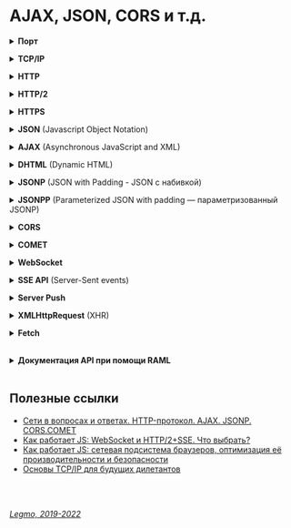 # AJAX, JSON, CORS и т.д. #

<details><summary><b>Порт</b></summary><p>

  Номер, который, выдаёт операционная система каждой программе, которая хочет отослать данные в сеть.

<br></p></details> 


<details><summary><b>TCP/IP</b></summary><p>
  
  Сетевая модель передачи данных, представленных в цифровом виде.
  
  T.е. теоретическое описание принципов работы набора сетевых протоколов, взаимодействующих друг с другом. 
  
  В модели предполагается прохождение информации через четыре уровня, каждый из которых описывается правилом (протоколом передачи). Наборы правил, решающих задачу по передаче данных, составляют стек протоколов передачи данных, на которых базируется Интернет[1][2]. 

  Название TCP/IP происходит из двух важнейших протоколов семейства — Transmission Control Protocol (TCP) и Internet Protocol (IP), которые были первыми разработаны и описаны в данном стандарте. 

  В протоколе Ethernet находятся номер сетевого адаптера отправителя (MAC-адрес), номер сетевого адаптера получателя, тип передаваемых данных и непосредственно передаваемые данные. Порция информации, составленная в соответствии с протоколом Ethernet, называется кадром. Считается, что сетевых адаптеров с одинаковым номером не существует. Сетевое оборудование извлекает передаваемые данные из кадра (аппаратно или программно), и производит дальнейшую обработку.

  Как правило, извлечённые данные в свою очередь сформированы в соответствии с протоколом IP и имеют другой вид идентификационной информации — ip адрес получателя (число размером в 4 байта), ip адрес отправителя и данные. А так же много другой необходимой служебной информации. Данные, сформированные в соответствии с IP протоколом, называются пакетами.

  Далее извлекаются данные из пакета. Но и эти данные, как правило, ещё не являются изначально отправляемыми данными. Этот кусок информации тоже составлен в соответствии определённому протоколу. Наиболее широко используется TCP протокол. В нём содержится такая идентификационная информация, как порт отправителя (число размером в два байта) и порт источника, а так же данные и служебная информация. Извлечённые данные из TCP, как правило, и есть те данные, которые программа, работающая на компьютере В, отправляла «программе-приёмнику» на компьютере A.

  Вложенность протоколов (в данном случае TCP поверх IP поверх Ethernet) называется стеком протоколов.

  Фактически TCP/IP не один протокол, а несколько. Именно поэтому вы часто слышите, как его называют набором, или комплектом протоколов, среди которых TCP и IP - два основных. 

  **Ссылки**
  - https://habr.com/ru/post/326574/
  - https://ru.wikipedia.org/wiki/TCP/IP
  
<br></p></details> 


<details><summary><b>HTTP</b></summary><p>

  Протокол передачи данных.
  
  HyperText Transfer Protocol, «протокол передачи гипертекста»
  
  Протокол прикладного уровня (верхний 7-й уровень модел OSI) предназначенный для передачи произвольных данных при клиент-серверном взаимодействии.
  
  предполагает использование клиент-серверной структуры передачи данных. Клиентское приложение формирует запрос и отправляет его на сервер, после чего серверное программное обеспечение обрабатывает данный запрос, формирует ответ и передаёт его обратно клиенту. После этого клиентское приложение может продолжить отправлять другие запросы, которые будут обработаны аналогичным образом.
  
  HTTP часто используется как протокол передачи информации для других протоколов прикладного уровня, таких как SOAP, XML-RPC и WebDAV. В таком случае говорят, что протокол HTTP используется как «транспорт».
  
  API многих программных продуктов также подразумевает использование HTTP для передачи данных — сами данные при этом могут иметь любой формат, например, XML или JSON.
  
  Как правило, передача данных по протоколу HTTP осуществляется через TCP/IP-соединения.

<br></p></details> 


<details><summary><b>HTTP/2</b></summary><p>

  Вторая версия сетевого протокола HTTP. 
  
  **Цели**
  - Добавить механизмы согласования протокола - клиент и сервер могут использовать HTTP 1.1, 2.0 или, гипотетически, иные, не HTTP-протоколы.
  - Уменьшение задержек доступа для ускорения загрузки страниц, в частности путём:
      - Сжатия данных в заголовках HTTP
      - Использования push-технологий на серверной стороне
      - Конвейеризации запросов
      - Устранения проблемы блокировки «head-of-line» протоколов HTTP 1.0/1.1
      - Мультиплексирования множества запросов в одном соединении TCP
  - Сохранение совместимости с существующими применениями HTTP
  
  **Отличия от HTTP 1.1**
  - Протокол HTTP/2 является бинарным. По сравнению с предыдущим стандартом изменены способы разбиения данных на фрагменты и транспортирования их между сервером и клиентом.
  - В HTTP/2 сервер имеет право послать то содержимое, которое ещё не было запрошено клиентом. Это позволит серверу сразу выслать дополнительные файлы, которые потребуются браузеру для отображения страниц, без необходимости анализа браузером основной страницы и запрашивания необходимых дополнений.
  - Также часть улучшений получена за счёт мультиплексирования запросов и ответов для преодоления проблемы «head-of-line blocking» протоколов HTTP 1; сжатия передаваемых заголовков и введения явной приоритизации запросов. 

  
  Новшества HTTP/2 заключаются в повышении эффективности передачи данных по сети.
  
  HTTP/2 вводит технологию Server Push, которая позволяет серверу отправлять данные в клиентский кэш по собственной инициативе. Однако, при использовании этой технологии данные нельзя отправлять прямо в приложение. Данные, отправленные сервером по своей инициативе, обрабатывает браузер, при этом нет API, которые позволяют, например, уведомить приложение о поступлении данных с сервера и отреагировать на это событие.
  
  Именно в подобной ситуации весьма полезной оказывается технология Server-Sent Events (SSE). SSE — это механизм, который позволяет серверу асинхронно отправлять данные клиенту после установления клиент-серверного соединения.
  
  После соединения сервер может отправлять данные по своему усмотрению, например, когда окажется готовым к передаче очередной фрагмент данных. Этот механизм можно представить себе как одностороннюю модель издатель-подписчик. Кроме того, в рамках этой технологии существует стандартное клиентское API для JavaScript, называемое EventSource, реализованное в большинстве современных браузеров как часть стандарта HTML5 W3C. Обратите внимание на то, что для браузеров, которые не поддерживают API EventSource, существуют полифиллы.
  
  Так как технология SSE основана на HTTP, она отлично сочетается с HTTP/2. Её можно скомбинировать с некоторыми возможностями HTTP/2, что открывает дополнительные перспективы. А именно, HTTP/2 даёт эффективный транспортный уровень, основанный на мультиплексированных каналах, а SSE даёт приложениям API для передачи данных с сервера.
  
  Технология SSE основана на HTTP. Это означает, что с использованием HTTP/2 не только несколько SSE-потоков могут передавать данные в одном TCP-соединении, но то же самое может быть сделано и с комбинацией из нескольких наборов SSE-потоков (отправка данных клиенту по инициативе сервера) и нескольких запросов клиента (уходящих к серверу).
  
  Благодаря HTTP/2 и SSE теперь имеется возможность организации двунаправленных соединений, основанных исключительно на возможностях HTTP, и имеется простое API, которое позволяет обрабатывать в клиентских приложениях данные, поступающие с серверов. Недостаточные возможности в сфере двунаправленной передачи данных часто рассматривались как основной недостаток при сравнении SSE и WebSocket. Благодаря HTTP/2 подобного недостатка больше не существует. Это открывает возможности по построению систем обмена данными между серверными и клиентскими частями приложений исключительно с использованием возможностей HTTP, без привлечения технологии WebSocket.
  
  **Ссылки**
  - [Wikipedia](https://ru.wikipedia.org/wiki/HTTP/2)
  - https://sebweo.com/ru/vse-chto-nuzhno-znat-o-http-2/

<br></p></details>   


<details><summary><b>HTTPS</b></summary><p>
      
  Расширение протокола HTTP, реализует упаковку данных в криптографический протокол SSL или TLS.
      
  Метод — это указание операции над ресурсом.
  
  Методы HTTP-протокола:
  - GET — получение данных с ресурса. Не имеет тела, информацию можно передать только через querystring. Кэшируется.
  - HEAD — как GET но не возвращает данных. Используют для проверки существования сайта, получения метаданных. Кэшируется.
  - POST — отправка данных к ресурсу. Не кэшируется.
  - PUT — замещение данных ресурса. Не кэшируется.
  - DELETE — удаление данных ресурса. Не кэшируется.
  - OPTIONS — предварительный запрос к серверу при кросс-доменном запросе. Не кэшируется (???).

  **Ссылки**
  - https://habr.com/ru/post/215117/
      
<br></p></details> 


<details><summary><b>JSON</b> (Javascript Object Notation)</summary><p>
  
  Формат данных, который используется для представления объектов в виде строки.
  
  Если нужно с сервера взять объект с данными и передать его клиенту, то в качестве промежуточного формата – для передачи по сети, почти всегда используют именно его.
  
  Данные в формате JSON (RFC 4627) представляют собой:
  - JS-объекты { ... } или
  - Массивы    [ ... ] или
  - Значения одного из типов:
    - строки в двойных кавычках,
    - число,
    - логическое значение true/false,
    - null.
  
  **Ссылки**
  - https://learn.javascript.ru/json
      
<br></p></details> 


<details><summary><b>AJAX</b> (Asynchronous JavaScript and XML)</summary><p>

  Технология отправки запросов к серверу из клиентского кода JavaScript без перезагрузки страницы
  
  Слать AJAX-запросы к серверам с другим доменом запрещено на уровне браузера. Ajax не кроссдоменный, но подходит много для каких задач.
  
  Асинхронный
  
  Браузер предоставляет для AJAX специальный API: конструктор XMLHttpRequest
  
  AJAX работает через XMLHttpRequest (XMLHTTP, XHR), т.е. через запросы HTTP/HTTPS 
  
  Т.е. асинхронный обмен данными (JSON/XML/TXT) через HTTP/HTTPS запросы

  Сейчас вместо чаще XML используют формат JSON.
  
  При использовании AJAX:
  - Пользователь заходит на веб-страницу и нажимает на какой-нибудь её элемент.
  - Скрипт (на языке JavaScript) определяет, какая информация необходима для обновления страницы.
  - Браузер отправляет соответствующий запрос на сервер.
  - Сервер возвращает только ту часть документа, на которую пришёл запрос.
  - Скрипт вносит изменения с учётом полученной информации (без полной перезагрузки страницы).

  AJAX использует два метода работы с веб-страницей: 
  - изменение Web-страницы без перезагрузки, используя DHTML (совокупность технологий CSS, DOM и JavaScript)
  - динамическое обращение к серверу. Может осуществляться несколькими способами, в частности, XMLHttpRequest, и использование техники скрытого фрейма.

  Алгоритм запроса к серверу выглядит так:
  - Проверка существования на странице объекта XMLHttpRequest. Создание данного объекта для каждого типа браузера — уникальный процесс.
  - Инициализация соединения с сервером.
  - Посылка запроса серверу (GET или POST)
  - Обработка полученных данных.

  От сервера можно получить данные нескольких видов:
  - Обычный текст
  - XML
  - JSON

  Альтернативы AJAX:
  - Java-апплеты, позднее технология JavaFX;
  - Технология Silverlight корпорации Microsoft;
  - Протокол WebSocket.
  
  **Ссылки**
  - https://learn.javascript.ru/ajax
  - https://habr.com/ru/post/14246/
          
<br></p></details> 


<details><summary><b>DHTML</b> (Dynamic HTML)</summary><p>

  Совокупность технологий HTML, CSS, DOM и JavaScript.<br> 
  Обычный HTML код, дополненный скриптами и каскадными таблицами стилей.
  
  Позволяет делать веб-страницы "интерактивными". Определенные действия посетителя ведут к изменениям внешнего вида и содержания страницы без обращения к серверу. 
  
  Для адекватного функционирования динамических сайтов требуется специальный браузер, имеющий встроенную поддержку DHTML. Технология такова, что формирование и интерактивное динамическое поведение таких страниц реализуется именно в самом браузере, как говорят «на стороне клиента». В устаревших браузерах DHTML веб-страницы будут представлены как обычные, статические.
              
  Подход к созданию интерактивного веб-сайта, использует сочетание: 
  - статичного языка разметки HTML, 
  - встраиваемого (и выполняемого на стороне клиента) скриптового языка JavaScript, 
  - CSS (каскадных таблиц стилей) 
  - DOM (объектной модели документа). 
  
  Конкурирующая техника включает(-ла) в себя Adobe Flash и Silverlight. 

  ***
  
  В отличие от статических сайтов, создаваемых посредством обычного HTML, все элементы страницы динамического сайта фактически являются скриптами, программами, которые создают интерактивную среду для посетителей.
  
  
  **Ссылки**
  - [Wikipedia](https://ru.wikipedia.org/wiki/DHTML)

<br></p></details>   


<details><summary><b>JSONP</b> (JSON with Padding - JSON с набивкой)</summary><p>

  Протокол. Дополнение к формату JSON. Способ запросить данные с сервера, находящегося в другом домене.

  Не имеет отношения к AJAX<br>
  Устаревший но хитрый способ двунаправленного кроссдоменного взаимодействия, основанный на загрузке скрипта с другого домена.<br>
  В частности, с помощью протокла JSONP можно организовать некоторые разновидности технологии COMET. <br>
  Насколько я понимаю, работает также с использование XMLHttpRequest, т.е. поверх HTTP/HTTPS
  
  Согласно политике ограничения домена, веб-страница, расположенная на сервере server1.example.com, не может связаться с сервером, отличным от server1.example.com. Эта операция запрещена в большинстве браузеров.
  
  Идея основана на лазейке в стандартах: загружать скрипты с других доменов не запрещено!
  
  <!--
  В основу технологии JSONP положен тот факт, что политика безопасности браузера не запрещает использовать HTML-элемент <script type="text/javascript" src="…"/> для обращения к серверам, отличным от сервера, с которого произошла загрузка страницы. Используя открытую политику для элементов <script>, некоторые страницы используют их, чтобы загружать JavaScript-код, оперирующий динамически создаваемыми JSON-данными из других источников. 
  -->
  Запросы для JSONP получают не JSON, а произвольный JavaScript-код. Они обрабатываются интерпретатором JavaScript, а не парсером JSON.
  
  Существуют серьезные риски, связанные с безопасностью при использовании JSONP, в большинстве ситуаций использование CORS является лучшим выбором.
  
  JSONP кроссдоменный, но подходит только для случаев, когда надо кроссдоменно передать JSON.
  
  **Набивка (префикс)**<br> 
  Набивка обычно является именем функции обратного вызова, определённой внутри контекста выполнения в браузере. Кроме имени функции префикс может означать имя переменной, оператор if, или любой другой оператор JavaScript. Ответ на JSONP-запрос (строго говоря — запрос, соответствующий паттерну JSONP) не является объектом JSON и не расценивается браузером, как таковой. «Начинка» может быть любым выражением на JavaScript, и вовсе не требует, чтобы внутри обязательно был JSON. Но обычно это фрагмент JavaScript, применяющий вызов функции к неким JSON-данным.
  
  Другими словами, типичное применение JSONP предоставляет междоменный доступ к существующему JSON API путём оборачивания начинки JSON в вызов функции.
  
  **Недостатки**
  - Прежде всего, это лазейка, костыль. Разработчики стандартов просто не были настолько хитры, чтобы предугадать динамическое взаимодействие на уровне скриптов.
  - Безопасность. Подгрузка скриптов ни разу не безопасней, чем Аякс. Целое семейство вирусов занимается тем, что добавляет на страницу браузера скрипты для отрисовки баннеров порно и казино. Когда вы подключаетесь к интернету через мобильных операторов, обсосы вставляют в HTML-трафик скрипты для отрисовки виджетов (если соединение не HTTPS)
  - Только GET. JSONP работает только методом GET, что сводит на нет возможности REST-интерфейса. Для REST-сервисов приходится писать прокладки-прокси, т.е. множить костыли. Неустранимое ограничение — позволяет только получение данных GET методом, то есть отправка данных через POST метод остается недоступной. 
  - Нельзя отслеживать. Добавив скрипт на страницу, в дальнейшем вы не можете отследить его судьбу. Если у Аякс-запроса есть специальные коллбеки для основных событий (начало, удачное завершение, таймаут, неудачное завершение), то у скрипта ничего такого нет. Загрузился ли он? Ответил ли сервер? Была ли ошибка? Никто не знает.
  
  **Каковы проблемы JSONP?**
  - Это вне стандартов.
  - Это небезопасно.
  - Если запрос провалился, то ничего мы никогда не узнаем, не обработаем ошибку правильно, не можем отследить судьбу запроса.
  - Мы работаем только с GET — никаких модных REST API.
  - И в общем, так делать не надо в 2017 году.

  Приложениям на js нужен надежный способ забирать данные с серверов. Чтобы это была законно, а не по-воровски в обход протоколов и стандартов. Таким способом стал CORS – Cross-Origin Resource Sharing, кросс-доменные запросы.
  
  **Ссылки**
  - https://ru.wikipedia.org/wiki/JSONP
  - https://grishaev.me/cors/
      
<br></p></details> 


<details><summary><b>JSONPP</b> (Parameterized JSON with padding — параметризованный JSONP)</summary><p>

  Развитие идеи JSONP.
  
  Включает в себя: 
  - URL источника, 
  - имя функции, которая будет обрабатывать JSON данные, 
  - строка для eval после получения данных 
  - строка для eval после окончания обработки данных
  
<br></p></details> 


<details><summary><b>CORS</b></summary><p>

  Кросс-доменные запросы. Разрешаем кросс-доменный AJAX (если сервер согласен его принять)

  Cross-origin resource sharing (англ. — «совместное использование ресурсов между разными источниками») <br>
  Технология современных браузеров, которая позволяет предоставить веб-странице доступ к ресурсам другого домена. Современный стандарт кроссдоменных запросов<br>
  Слать AJAX-запросы к серверам с другим доменом запрещено на уровне браузера<br>
  Фактически - расширение поверх AJAX

  Cross-Origin Resource Sharing (CORS) — механизм, использующий дополнительные HTTP-заголовки, чтобы дать возможность агенту пользователя получать разрешения на доступ к выбранным ресурсам с сервера на источнике (домене), отличном от того, что сайт использует в данный момент. 
  
  Говорят, что агент пользователя делает запрос с другого источника (cross-origin HTTP request), если источник текущего документа отличается от запрашиваемого ресурса доменом, протоколом или портом.

  Здесь: 
  - клиент шлет Аякс-запрос к чужому серверу. 
  - браузер добавляет в запрос особые заголовки с информацией о том, что запрос с другого домена. 
  - на их основании сервер решает, как обрабатывать такой запрос, и добавляет особые заголовки в ответ

  Браузер добавит заголовок Origin с адресом страницы, откуда инициирован запрос. Подделать заголовок скриптом не удастся

  Т.е. по факту я в своём приложении создаю AJAX запрос с опр. набором параметров (заголовки и т.д.), и если сервер поддерживает CORS - он пришлёт ответ

  **Простые и сложные CORS-запросы**
  - Сложные идут в два этапа (preflight запрос и собственно запрос). Сначала браузер делает запрос по тому же урлу, но методом OPTIONS. Сервер должен ответить: какими другими методами и дополнительными заголовками (помимо стандартных) можно обращаться к этому урлу. И только получив разрешение, браузер сделает запрос на основной урл.
  - Запрашиваешь JSON - автоматически должен использовать сложный запрос

  Технология CORS может быть использована как более современная и надёжная альтернатива JSONP, так как позволяет использовать все преимущества XMLHttpRequest, и не имеет риска инъекции, как JSONP. С другой стороны, технология CORS поддерживается только современными браузерами, а JSONP работает и в старых тоже. 

  Механизм CORS поддерживает кросс-доменные запросы и передачу данных между браузером и web-серверами по защищенному соединению. 
  Современные браузеры используют CORS в API-контейнерах, таких как XMLHttpRequest или Fetch, чтобы снизить риски, присущие запросам с других источников.

  **Ссылки**
  - https://grishaev.me/cors/
  - https://ru.wikipedia.org/wiki/Cross-origin_resource_sharing
  - https://developer.mozilla.org/ru/docs/Web/HTTP/CORS
  
<br></p></details> 


<details><summary><b>COMET</b></summary><p>

  Общий термин, описывающий различные техники получения данных по инициативе сервера.
  
  Когда дело доходит до доставки данных с сервера клиенту, мы ограничены двумя основными подходами: client pull или server push. В качестве простого примера веб-приложения можно привести браузер. Когда сайт, открытый в браузере запрашивает с сервера данные, это называется client pull. Обратная технология, когда сервер активно перенаправляет обновления на сайт, называется server push.
  
  Методика отправки данных по инициативе сервера, разработанная поверх AJAX.
  
  Можно сказать, что AJAX – это «отправил запрос – получил результат», а COMET – это «непрерывный канал, по которому приходят данные».<br>
  COMET можно реализовать по протоколу JSONP. Можно и иначе <br>
  COMET - методика отправки данных по инициативе сервера, разработанная поверх AJAX.
  
  **Примеры COMET-приложений**
  - Чат – человек сидит и смотрит, что пишут другие. Новые сообщения приходят «сами по себе», не надо жать кнопку для обновления окна.
  - Аукцион – человек смотрит на экран и видит, как обновляется текущая ставка за товар.
  - Интерфейс редактирования – когда один редактор начинает изменять документ, другие видят информацию об этом. Совместное редактирование.
  
  **Какие API предоставляет браузер для взаимодействия COMET?**
  - SSE (server-side events) API — события посылаемые сервером — однонаправленное HTTP-подключение к серверу. Поддерживают короткие запросы, длинные запросы, потоковое подключение к серверу.
  - Web Sockets API — двунаправленное взаимодействие с сервером. Работает по собственному протоколу.
  
  Страница не просто разово или циклично запрашивает контент с сервера, а создает с сервером постоянное HTTP-соединение и ждет от него передачи данных. Это позволяет пользователям веб-приложения более оперативно получать все возникающие на сервере события (пример - мгновенное уведомление о новом сообщении в социальных сетях). 
  
  В идеальном варианте для этого на сервере разворачивается специальное программное обеспечение, сам сервер особым образом конфигурируется, а на клиентской части используются специальные библиотеки для обмена данными. Это если рассматривать использование COMET в контексте больших и серьезных проектов. Для рядового сайта, размещенного на обычном хостинге с ограничением времени исполнения скрипта, можно сделать облегченный аналог COMET.
  
  **Polling**<br>
  Использование периодических запросов к серверу через AJAX. Например, скрипт из браузера каждые 5 секунд отправляет запрос на серверный скрипт и запрашивает количество новых непрочитанных сообщений. <br>
  Можно дополнительно снизить нагрузку на сервер путем снижения частоты отсылаемых запросов, но это опять же пойдет в ущерб актуальности данных и в разрез с условием задачи о мгновенном информировании пользователя о письме.
  
  **Long polling** (это вариант реализации COMET) <br>
  Есть несколько вариантов реализации, но, к сожалению, практически все они завязаны на конкретном браузере и ведут себя по-своему. 
  Единственным кроссбраузерным и гарантированно работающим решением является так называемая "очередь длинных запросов", или "long polling". 
  
  Сначала браузер отправляет AJAX-запрос на сервер и ожидает ответа. Соединение остается открытым до тех пор, пока на сервере не наступит ожидаемое событие (или, как в нашем случае, пока серверный скрипт не отвалится по таймауту). Сразу после наступления события данные отправляются в браузер и соединение закрывается. Браузер после получения данных сразу же открывает новое соединение и все повторяется. 
  
  Это очень похоже на предыдущий способ "polling", но данные с сервера передаются с максимально возможной актуальностью. Если за время ожидания никаких событий на сервере не случилось, интервал между "долгими" запросами будет гораздо больше, чем при долбежке сервера периодическими опросами. Поэтому еще более минимизируются расходы на передачу заголовков запросов, тем самым еще больше снижается нагрузка на сервер.
          
<br></p></details> 


<details><summary><b>WebSocket</b></summary><p>
  
  Протокол для пересылки любых данных, на любой домен, безопасно и почти без лишнего сетевого трафика. Замена AJAX.
  
  Один из API браузера, который он предоставляет чтоб реализовать COMET.<br>
  Альтернатива - SSE (server-side events) API.
  
  WebSocket - протокол связи поверх TCP-соединения, предназначенный для обмена сообщениями между браузером и веб-сервером в режиме реального времени.<br>
  Предназначен для решения любых задач и снятия ограничений обмена данными между браузером и сервером.<br>
  независимый протокол, основанный на протоколе TCP<br>
  Не стоит использовать веб-сокеты в REST API, поскольку вам хватит таких HTTP-запросов, как GET, POST, DELETE и PUT.<br>
  В отличие от CORS работает вообще без AJAX, отдельный протокол, даже на HTTP<br>

  Протокол WebSocket работает над TCP& также как и HTTP. Т.е. на том же уровне, что и HTTP, заменяет его, а не "поверх него"<br>
  AJAX работает на HTTP<br>
  Это означает, что при соединении браузер отправляет по HTTP специальные заголовки, спрашивая: «поддерживает ли сервер WebSocket?».<br>
  Если сервер в ответных заголовках отвечает «да, поддерживаю», то дальше HTTP прекращается и общение идёт на специальном протоколе WebSocket, который уже не имеет с HTTP ничего общего.<br>

  Соединение WebSocket можно открывать как WS:// или как WSS://. Протокол WSS представляет собой WebSocket над HTTPS.<br>
  Кроме большей безопасности, у WSS есть важное преимущество перед обычным WS – большая вероятность соединения.<br>
  Дело в том, что HTTPS шифрует трафик от клиента к серверу, а HTTP – нет.<br>
  Если между клиентом и сервером есть прокси, то в случае с HTTP все WebSocket-заголовки и данные передаются через него. Прокси имеет к ним доступ, ведь они никак не шифруются, и может расценить происходящее как нарушение протокола HTTP, обрезать заголовки или оборвать передачу.<br>
  А в случае с WSS весь трафик сразу кодируется и через прокси проходит уже в закодированном виде. Поэтому заголовки гарантированно пройдут, и общая вероятность соединения через WSS выше, чем через WS.

  Проверить поддержку браузером WebSocket можно, пройдя по ссылке: http://caniuse.com/#feat=websockets. 
  
  Это сдвиг парадигмы HTTP. Изначально синхронный протокол, построенный по модели «запрос — ответ», становится полностью асинхронным и симметричным. Теперь уже нет клиента и сервера с фиксированными ролями, а есть два равноправных участника обмена данными. Каждый работает сам по себе, и когда надо отправляет данные другому. Отправил — и пошел дальше, ничего ждать не надо. Вторая сторона ответит, когда захочет — может не сразу, а может и вообще не ответит. Протокол дает полную свободу в обмене данными, вам решать как это использовать.
  
  Как только ваша страница решила, что она хочет открыть веб сокет на сервер, она создает специальный javascript-объект WebSocket  и навешивает на новый объект три колл-бека:
  - первый вызовется, когда соединение будет установлено:
  - второй - когда соединено закроется
  - третий - каждый раз, когда браузер получает какие-то данные через веб-сокет
  
  Браузер подключается по протоколу TCP на 80 порт сервера и дает немного необычный GET-запрос
  
  Если сервер поддерживает ВебСокеты, то он отвечает опр. образом
  
  Если браузер это устраивает, то он просто оставляет TCP-соединение открытым. Все — «рукопожатие» совершено, канал обмена данными готов.
  
  Как только одна сторона хочет передать другой какую-то информацию, она отправляет дата-фрей. Это просто строка текста — последовательность байт. Никаких заголовков, метаданных! Что именно отправлять, разработчики полностью оставили на ваше усмотрение: хотите XML, хотите JSON, да хоть стихи Пушкина.
  
  Каждый раз, когда браузер будет получать такое сообщение, он будет «дергать» ваш колл-бек onmessage. 
  
  Легко понять, что КПД такого протокола стремится к 95%. Это не классический AJAX-запрос, где на каждую фитюльку приходится пересылать несколько килобайт заголовков. Разница будет особенно заметна если делать частый обмен небольшими блоками данных. Скорость обработки так же стремится к скорости чистого TCP-сокета — ведь все уже готово — соединение открыто — всего лишь байты переслать.
  
  В качестве единственной разрешенной кодировки выбрана UTF-8
  
  А картинку можно отправить? Да. С помощью WebSockets так же можно передавать и бинарные данные. Для них используется другой дата-фрейм опр. вида
  
  **Скорость и эффективность**<br>
  Высокую скорость и эффективность передачи обеспечивает малый размер передаваемых данных, который иногда даже будет помещаться в один TCP-пакет — здесь, конечно, же все зависит от вашей бизнес-логики. 
  Так же учтите, что соединение уже готово — не надо тратить время и трафик на его установление, хендшейки, переговоры.
  
  **Стандартность**<br>
  Самим своим выходом WebSockets отправит на свалку истории Comet и все приблуды накрученные поверх него — Bayuex, LongPolling, MultiPart и так далее. Это все полезные технологии, но по большей части, они работают на хаках, а не стандартах. Отсюда периодески возникают проблемы
  
  **Время жизни канала**<br>
  В отличие от HTTP веб-сокеты не имеют ограничений на время жизни в неактивном состоянии. Это значит, что больше не надо периодически рефрешить соединение, т.к. его не вправе «прихлопывать» всякие прокси. Значит, соединение может висеть в неактивном виде и не требовать ресурсов. Конечно, можно возразить, что на сервере будут забиваться TCP-сокеты. Для этого достаточно использовать хороший мультиплексор, и нормальный сервер легко потянет до миллиона открытых коннектов.
  
  **Комплексные веб-приложения**<br>
  Как известно в HTTP предусмотрено ограничение на число одновременных октрытых сессий к одному серверу. Из-за этого если у вас много различных асинхронных блоков на странице, то вам приходилось делать не только серверный, но и клиентский мультиплексор — именно отсюда идет Bayeux Protocol.
  
  К счастью, это ограничение не распространяется на веб-сокеты. Открываете столько, сколько вам нужно. А сколько использовать — одно (и через него все мультиплексировать) или же наоборот — на каждый блок свое соединение — решать вам. Исходите из удобства разработки, нагрузки на сервер и клиент.
  
  **Кросс-доменные приложения**<br>
  И еще один «камень в ботинке» AJAX-разработчика — проблемы с кросс-доменными приложениями. Да, и для них тоже придумана масса хаков. Помашем им ручкой и смахнем скупую слезу. WebSockets не имеет таких ограничений. Ограничения вводятся не по принципу «из-того-же-источника», а из «разрешенного-источника», и определяются не на клиенте, а на сервере. Думаю, внимательные уже заметили новый заголовок Origin. Через него передается информация откуда хотят подключиться к вашему websocket-у. Если этот адрес вас не устраивает, то вы отказываете в соединение.
  
  **WebSocket и SSE**
  Насколько я понимаю, сейчас WebSocket - не самая актуальная технология. При прочих равных лучше использовать HTTP/2+SSE.
  
  Несмотря на чрезвычайно широкое распространение связки HTTP/2+SSE, технология WebSocket, совершенно определённо, не исчезнет, в основном из-за того, что она отлично освоена и из-за того, что в весьма специфических случаях у неё есть преимущества перед HTTP/2, так как она была создана для обеспечения двустороннего обмена данными с меньшей дополнительной нагрузкой на систему (например, это касается заголовков).
      
  Предположим, вы хотите создать онлайн-игру, которая нуждается в передаче огромного количества сообщений между клиентами и сервером. В подобном случае WebSocket подойдёт гораздо лучше, чем комбинация HTTP/2 и SSE.
      
  В целом, можно порекомендовать использование WebSocket для случаев, когда нужен по-настоящему низкий уровень задержек, приближающийся, при организации связи между клиентом и сервером, к обмену данными в реальном времени. Помните, что такой подход может потребовать переосмысления того, как строится серверная часть приложения, а также то, что тут может потребоваться обратить внимание на другие технологии, вроде очередей событий.
      
  Если вам нужно, например, показывать пользователям в реальном времени новости или рыночные данные, или вы создаёте чат-приложение, использование связки HTTP/2+SSE даст вам эффективный двунаправленный канал связи, и, в то же время — преимущества работы с технологиями из мира HTTP. А именно, технология WebSocket нередко становится источником проблем, если рассматривать её с точки зрения совместимости с существующей веб-инфраструктурой, так как её использование предусматривает перевод HTTP-соединения на совершенно другой протокол, ничего общего с HTTP не имеющий. Кроме того, тут стоит учесть соображения масштабируемости и безопасности. Компоненты веб-систем (файрволы, средства обнаружения вторжений, балансировщики нагрузки) создают, настраивают и поддерживают с оглядкой на HTTP. В результате, если говорить об отказоустойчивости, безопасности и масштабируемости, для больших или очень важных приложений лучше подойдёт именно HTTP-среда.
        
  **Ссылки**
  - [Как работает JS: WebSocket и HTTP/2+SSE. Что выбрать?](https://habr.com/ru/company/ruvds/blog/342346/)
  - [Использование SSE вместо WebSockets для однонаправленного потока данных через HTTP / 2](https://www.internet-technologies.ru/articles/ispolzovanie-sse-vmesto-websockets.html)
  - [Wikipedia](https://ru.wikipedia.org/wiki/WebSocket)
  - [Learn js](https://learn.javascript.ru/websockets)
  - [WebSockets not Bound by SOP and CORS? Does this mean…](https://blog.securityevaluators.com/websockets-not-bound-by-cors-does-this-mean-2e7819374acc)
      
<br></p></details> 


<details><summary><b>SSE API</b> (Server-Sent events)</summary><p>
  
  SSE — это механизм, который позволяет серверу асинхронно отправлять данные клиенту после установления клиент-серверного соединения.
  
  События посылаемые сервером, т.е. однонаправленное HTTP-подключение к серверу.
  
  Ещё один вариант API, который предоставляет браузер для взаимодействия COMET. 
  
  Альтернатива WebSocket. Технология SSE основана на HTTP, т.е. нет необходимости вводить новый протокол (WebSocket) - а это важное преимущество (безопасность, простоат, настройка сервера)
      
  Отлично работате с HTTP/2
      
  Несмотря на чрезвычайно широкое распространение связки HTTP/2+SSE, технология WebSocket, совершенно определённо, не исчезнет, в основном из-за того, что она отлично освоена и из-за того, что в весьма специфических случаях у неё есть преимущества перед HTTP/2, так как она была создана для обеспечения двустороннего обмена данными с меньшей дополнительной нагрузкой на систему (например, это касается заголовков).
      
  Предположим, вы хотите создать онлайн-игру, которая нуждается в передаче огромного количества сообщений между клиентами и сервером. В подобном случае WebSocket подойдёт гораздо лучше, чем комбинация HTTP/2 и SSE.
      
  В целом, можно порекомендовать использование WebSocket для случаев, когда нужен по-настоящему низкий уровень задержек, приближающийся, при организации связи между клиентом и сервером, к обмену данными в реальном времени. Помните, что такой подход может потребовать переосмысления того, как строится серверная часть приложения, а также то, что тут может потребоваться обратить внимание на другие технологии, вроде очередей событий.
      
  Если вам нужно, например, показывать пользователям в реальном времени новости или рыночные данные, или вы создаёте чат-приложение, использование связки HTTP/2+SSE даст вам эффективный двунаправленный канал связи, и, в то же время — преимущества работы с технологиями из мира HTTP. А именно, технология WebSocket нередко становится источником проблем, если рассматривать её с точки зрения совместимости с существующей веб-инфраструктурой, так как её использование предусматривает перевод HTTP-соединения на совершенно другой протокол, ничего общего с HTTP не имеющий. Кроме того, тут стоит учесть соображения масштабируемости и безопасности. Компоненты веб-систем (файрволы, средства обнаружения вторжений, балансировщики нагрузки) создают, настраивают и поддерживают с оглядкой на HTTP. В результате, если говорить об отказоустойчивости, безопасности и масштабируемости, для больших или очень важных приложений лучше подойдёт именно HTTP-среда.
         
  **Ссылки**
  - [Как работает JS: WebSocket и HTTP/2+SSE. Что выбрать?](https://habr.com/ru/company/ruvds/blog/342346/)
  - [Использование SSE вместо WebSockets для однонаправленного потока данных через HTTP / 2](https://www.internet-technologies.ru/articles/ispolzovanie-sse-vmesto-websockets.html)
  
<br></p></details> 


<details><summary><b>Server Push</b></summary><p>

  HTTP/2 вводит технологию Server Push, которая позволяет серверу отправлять данные в клиентский кэш по собственной инициативе. Однако, при использовании этой технологии данные нельзя отправлять прямо в приложение. Данные, отправленные сервером по своей инициативе, обрабатывает браузер, при этом нет API, которые позволяют, например, уведомить приложение о поступлении данных с сервера и отреагировать на это событие.
  
  Именно в подобной ситуации весьма полезной оказывается технология Server-Sent Events (SSE). SSE — это механизм, который позволяет серверу асинхронно отправлять данные клиенту после установления клиент-серверного соединения.
  
  **Ссылки**
  - [Legmo - Работа браузера](/Pages/Browser.md)
  - [habr - HTTP/2 Server Push не так прост, как я думал](https://habr.com/ru/company/badoo/blog/331216/)
  
  <br></p></details> 


<details><summary><b>XMLHttpRequest</b> (XHR)</summary><p>

  Объект, который дает возможность браузеру из JavaScript делать HTTP-запросы к серверу без перезагрузки страницы.
  
  - Все современные браузеры (IE7+, Firefox, Chrome, Safari и Opera) имеют встроенный объект XMLHttpRequest.
  - Может работать с синхронными и асинхронными запросами
  - Как правило, XMLHttpRequest используют для загрузки данных.
  
  В современной веб-разработке XMLHttpRequest используется по трём причинам:
  # По историческим причинам: существует много кода, использующего XMLHttpRequest, который нужно поддерживать.
  # Необходимость поддерживать старые браузеры и нежелание использовать полифилы (например, чтобы уменьшить количество кода).
  # Потребность в функционале, который fetch пока что не может предоставить, к примеру, отслеживание прогресса отправки на сервер.

  
  XMLHttpRequest может осуществлять запросы на другие сайты, используя ту же политику CORS, что и fetch.

  **Ссылки**
  - https://learn.javascript.ru/xmlhttprequest
  - https://learn.javascript.ru/ajax-xmlhttprequest
    
<br></p></details> 


<details><summary><b>Fetch</b></summary><p>

  встроенный метод браузера для AJAX-запросов, замена XMLHttpRequest.

  Большинство браузеров уже поддерживает fetch – новый встроенный метод для AJAX-запросов, призванный заменить XMLHttpRequest. 
  
  Он гораздо мощнее, чем httpGet. 
  
  Этот метод использует промисы. Возвращает промис, который, когда получен ответ, выполняет коллбэки с объектом Response или с ошибкой, если запрос не удался.
  
  **Ссылки**
  - https://learn.javascript.ru/fetch
    
<br></p></details><br>

<details><summary><b>Документация API при помощи RAML</b></summary><p>

  Специализированный язык для описания REST API

  В частности, его используют для описани документации IT-Kamasutra
  
  **Ссылки**
  - [habr - Пишем документацию API при помощи RAML](https://habr.com/ru/company/selectel/blog/265337/)
    
<br></p></details><br>


## Полезные ссылки ##
  - [Сети в вопросах и ответах. HTTP-протокол. AJAX. JSONP. CORS.COMET](https://medium.com/@olgakozlova/%D1%81%D0%B5%D1%82%D0%B8-%D0%B2-%D0%B2%D0%BE%D0%BF%D1%80%D0%BE%D1%81%D0%B0%D1%85-%D0%B8-%D0%BE%D1%82%D0%B2%D0%B5%D1%82%D0%B0%D1%85-http-%D0%BF%D1%80%D0%BE%D1%82%D0%BE%D0%BA%D0%BE%D0%BB-ajax-jsonp-cors-comet-53c60319a5a7)
  - [Как работает JS: WebSocket и HTTP/2+SSE. Что выбрать?](https://habr.com/ru/company/ruvds/blog/342346/)
  - [Как работает JS: сетевая подсистема браузеров, оптимизация её производительности и безопасности](https://habr.com/ru/company/ruvds/blog/354070/)
  - [Основы TCP/IP для будущих дилетантов](https://habr.com/ru/post/326574/)

<br> 
<br> 

*[Legmo, 2019-2022](https://github.com/Legmo/notes/)*
